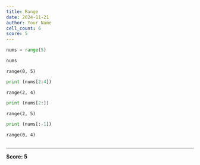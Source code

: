 ```yaml
---
title: Range
date: 2024-11-21
author: Your Name
cell_count: 6
score: 5
---
```


```python
nums = range(5) 
```


```python
nums
```




    range(0, 5)




```python
print (nums[2:4])
```

    range(2, 4)



```python
print (nums[2:])
```

    range(2, 5)



```python
print (nums[:-1]) 
```

    range(0, 4)



```python

```


---
**Score: 5**
